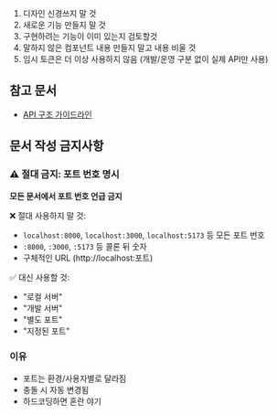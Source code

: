 1. 디자인 신경쓰지 말 것
2. 새로운 기능 만들지 말 것
3. 구현하려는 기능이 이미 있는지 검토할것
4. 말하지 않은 컴포넌트 내용 만들지 말고 내용 비울 것
5. 임시 토큰은 더 이상 사용하지 않음 (개발/운영 구분 없이 실제 API만 사용)

## 참고 문서

- [API 구조 가이드라인](../CHECKEMAIL-GUIDELINES.md)

## 문서 작성 금지사항

### ⚠️ 절대 금지: 포트 번호 명시
**모든 문서에서 포트 번호 언급 금지**

❌ 절대 사용하지 말 것:
- `localhost:8000`, `localhost:3000`, `localhost:5173` 등 모든 포트 번호
- `:8000`, `:3000`, `:5173` 등 콜론 뒤 숫자
- 구체적인 URL (http://localhost:포트)

✅ 대신 사용할 것:
- "로컬 서버"
- "개발 서버" 
- "별도 포트"
- "지정된 포트"

### 이유
- 포트는 환경/사용자별로 달라짐
- 충돌 시 자동 변경됨
- 하드코딩하면 혼란 야기
